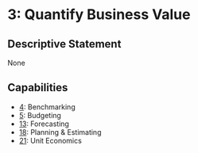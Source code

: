 # 3: Quantify Business Value

## Descriptive Statement

None

## Capabilities

- [4](/assessments/capabilities/004.md): Benchmarking
- [5](/assessments/capabilities/005.md): Budgeting
- [13](/assessments/capabilities/013.md): Forecasting
- [18](/assessments/capabilities/018.md): Planning & Estimating
- [21](/assessments/capabilities/021.md): Unit Economics

